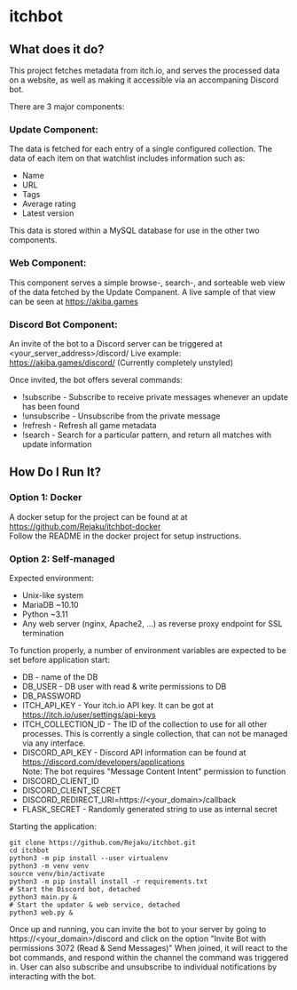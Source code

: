 # itchbot

## What does it do?

This project fetches metadata from itch.io, and serves the processed data on a website, as well as making it accessible via an accompaning Discord bot.

There are 3 major components:

### Update Component:

The data is fetched for each entry of a single configured collection.
The data of each item on that watchlist includes information such as:
- Name
- URL
- Tags
- Average rating
- Latest version

This data is stored within a MySQL database for use in the other two components.

### Web Component:

This component serves a simple browse-, search-, and sorteable web view of the data fetched by the Update Companent.
A live sample of that view can be seen at https://akiba.games

### Discord Bot Component:

An invite of the bot to a Discord server can be triggered at <your_server_address>/discord/
Live example: https://akiba.games/discord/ (Currently completely unstyled)

Once invited, the bot offers several commands:

* !subscribe - Subscribe to receive private messages whenever an update has been found
* !unsubscribe - Unsubscribe from the private message
* !refresh - Refresh all game metadata
* !search - Search for a particular pattern, and return all matches with update information

## How Do I Run It?

### Option 1: Docker

A docker setup for the project can be found at at https://github.com/Rejaku/itchbot-docker  
Follow the README in the docker project for setup instructions.

### Option 2: Self-managed

Expected environment:
* Unix-like system
* MariaDB ~10.10
* Python ~3.11
* Any web server (nginx, Apache2, ...) as reverse proxy endpoint for SSL termination

To function properly, a number of environment variables are expected to be set before application start:
* DB - name of the DB
* DB_USER - DB user with read & write permissions to DB
* DB_PASSWORD
* ITCH_API_KEY - Your itch.io API key. It can be got at https://itch.io/user/settings/api-keys
* ITCH_COLLECTION_ID - The ID of the collection to use for all other processes. This is corrently a single collection, that can not be managed via any interface.
* DISCORD_API_KEY - Discord API information can be found at https://discord.com/developers/applications  
Note: The bot requires "Message Content Intent" permission to function
* DISCORD_CLIENT_ID
* DISCORD_CLIENT_SECRET
* DISCORD_REDIRECT_URI=https://<your_domain>/callback
* FLASK_SECRET - Randomly generated string to use as internal secret

Starting the application:
```
git clone https://github.com/Rejaku/itchbot.git
cd itchbot
python3 -m pip install --user virtualenv
python3 -m venv venv
source venv/bin/activate
python3 -m pip install install -r requirements.txt
# Start the Discord bot, detached
python3 main.py &
# Start the updater & web service, detached
python3 web.py &
```

Once up and running, you can invite the bot to your server by going to https://<your_domain>/discord and click on the option "Invite Bot with permissions 3072 (Read & Send Messages)"
When joined, it will react to the bot commands, and respond within the channel the command was triggered in. User can also subscribe and unsubscribe to individual notifications by interacting with the bot.

